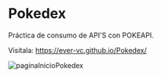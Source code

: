 # Pokedex

Práctica de consumo de API'S con POKEAPI.

Visítala:  https://ever-vc.github.io/Pokedex/

![paginaInicioPokedex](https://github.com/Ever-VC/Pokedex/assets/102596002/aeb3bc84-d416-4e16-9a21-ad053ffdc45d)
